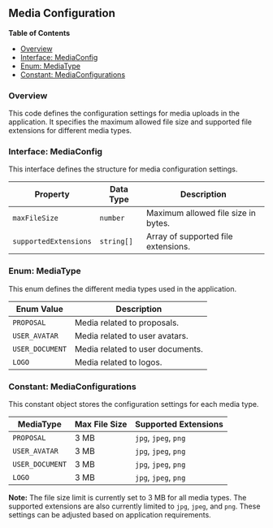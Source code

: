 ## Media Configuration

**Table of Contents**

* [Overview](#overview)
* [Interface: MediaConfig](#interface-mediaconfig)
* [Enum: MediaType](#enum-mediatype)
* [Constant: MediaConfigurations](#constant-mediaconfigurations)

### Overview

This code defines the configuration settings for media uploads in the application. It specifies the maximum allowed file size and supported file extensions for different media types.

### Interface: MediaConfig

This interface defines the structure for media configuration settings.

| Property | Data Type | Description |
|---|---|---|
| `maxFileSize` | `number` | Maximum allowed file size in bytes. |
| `supportedExtensions` | `string[]` | Array of supported file extensions. |

### Enum: MediaType

This enum defines the different media types used in the application.

| Enum Value | Description |
|---|---|
| `PROPOSAL` | Media related to proposals. |
| `USER_AVATAR` | Media related to user avatars. |
| `USER_DOCUMENT` | Media related to user documents. |
| `LOGO` | Media related to logos. |

### Constant: MediaConfigurations

This constant object stores the configuration settings for each media type.

| MediaType | Max File Size | Supported Extensions |
|---|---|---|
| `PROPOSAL` | 3 MB | `jpg`, `jpeg`, `png` |
| `USER_AVATAR` | 3 MB | `jpg`, `jpeg`, `png` |
| `USER_DOCUMENT` | 3 MB | `jpg`, `jpeg`, `png` |
| `LOGO` | 3 MB | `jpg`, `jpeg`, `png` |

**Note:** The file size limit is currently set to 3 MB for all media types. The supported extensions are also currently limited to `jpg`, `jpeg`, and `png`. These settings can be adjusted based on application requirements. 
